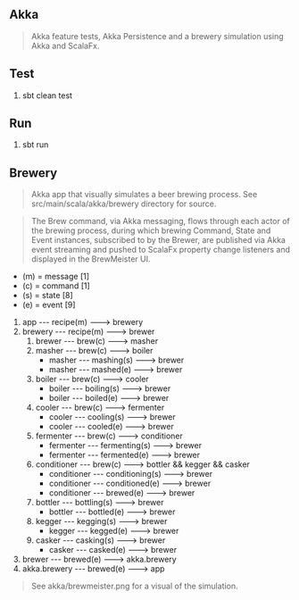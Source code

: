 Akka
----
>Akka feature tests, Akka Persistence and a brewery simulation using Akka and ScalaFx.

Test
----
1. sbt clean test

Run
---
1. sbt run

Brewery
-------
>Akka app that visually simulates a beer brewing process. See src/main/scala/akka/brewery directory for source.

>The Brew command, via Akka messaging, flows through each actor of the brewing process, during which brewing Command,
State and Event instances, subscribed to by the Brewer, are published via Akka event streaming and pushed to ScalaFx
property change listeners and displayed in the BrewMeister UI.

* (m) = message [1]
* (c) = command [1]
* (s) = state   [8]
* (e) = event   [9]

1. app --- recipe(m) ---> brewery
2. brewery --- recipe(m) ---> brewer
    1. brewer --- brew(c) ---> masher
    2. masher --- brew(c) ---> boiler
       * masher --- mashing(s) ---> brewer
       * masher --- mashed(e) ---> brewer
    3. boiler --- brew(c) ---> cooler
       * boiler --- boiling(s) ---> brewer
       * boiler --- boiled(e) ---> brewer
    4. cooler --- brew(c) ---> fermenter
       * cooler --- cooling(s) ---> brewer
       * cooler --- cooled(e) ---> brewer
    5. fermenter --- brew(c) ---> conditioner
       * fermenter --- fermenting(s) ---> brewer
       * fermenter --- fermented(e) ---> brewer
    6. conditioner --- brew(c) ---> bottler && kegger && casker
       * conditioner --- conditioning(s) ---> brewer
       * conditioner --- conditioned(e) ---> brewer
       * conditioner --- brewed(e) ---> brewer
    7. bottler --- bottling(s) ---> brewer
       * bottler --- bottled(e) ---> brewer
    8. kegger --- kegging(s) ---> brewer
       * kegger --- kegged(e) ---> brewer
    9. casker --- casking(s) ---> brewer
       * casker --- casked(e) ---> brewer
3. brewer --- brewed(e) ---> akka.brewery
4. akka.brewery --- brewed(e) ---> app

>See akka/brewmeister.png for a visual of the simulation.
